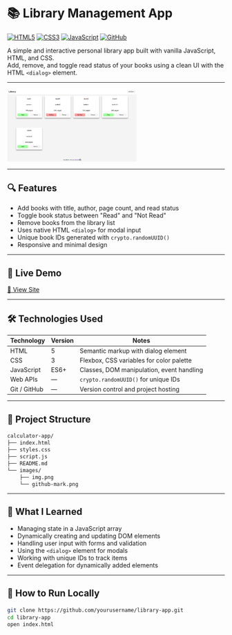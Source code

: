 # 📚 Library Management App

[![HTML5](https://img.shields.io/badge/HTML5-E34F26?style=flat&logo=html5&logoColor=white)](https://developer.mozilla.org/en-US/docs/Web/HTML)  [![CSS3](https://img.shields.io/badge/CSS3-1572B6?style=flat&logo=css3&logoColor=white)](https://developer.mozilla.org/en-US/docs/Web/CSS)  [![JavaScript](https://img.shields.io/badge/JavaScript-F7DF1E?style=flat&logo=javascript&logoColor=black)](https://developer.mozilla.org/en-US/docs/Web/JavaScript)   [![GitHub](https://img.shields.io/github/stars/Amir-Merchad/JS-Library)](https://github.com/Amir-Merchad/JS-Library)

A simple and interactive personal library app built with vanilla JavaScript, HTML, and CSS.  
Add, remove, and toggle read status of your books using a clean UI with the HTML `<dialog>` element.

---

<p align="left">
  <img src="./images/img.png" alt="Library App Screenshot" width="300" />
</p>

---

## 🔍 Features

- Add books with title, author, page count, and read status
- Toggle book status between "Read" and "Not Read"
- Remove books from the library list
- Uses native HTML `<dialog>` for modal input
- Unique book IDs generated with `crypto.randomUUID()`
- Responsive and minimal design

---

## 🚀 Live Demo

[🔗 View Site](https://amir-merchad.github.io/JS-Library/)

---

## 🛠️ Technologies Used

| Technology       | Version | Notes                                       |
|------------------|---------|---------------------------------------------|
| HTML             | 5       | Semantic markup with dialog element         |
| CSS              | 3       | Flexbox, CSS variables for color palette    |
| JavaScript       | ES6+    | Classes, DOM manipulation, event handling   |
| Web APIs         | —       | `crypto.randomUUID()` for unique IDs        |
| Git / GitHub     | —       | Version control and project hosting         |

---

## 📁 Project Structure

~~~plaintext
calculator-app/
├── index.html
├── styles.css
├── script.js
├── README.md
└── images/
    ├── img.png
    └── github-mark.png
~~~
---

## 🧠 What I Learned

- Managing state in a JavaScript array
- Dynamically creating and updating DOM elements
- Handling user input with forms and validation
- Using the `<dialog>` element for modals
- Working with unique IDs to track items
- Event delegation for dynamically added elements

---

## 🧪 How to Run Locally

```bash
git clone https://github.com/yourusername/library-app.git
cd library-app
open index.html